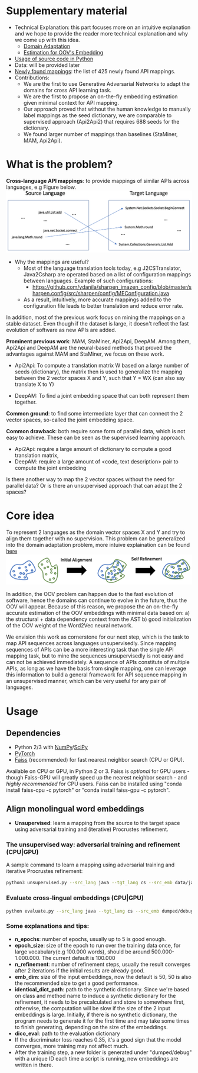 # Supplementary material
* Technical Explanation: this part focuses more on an intuitive explanation and we hope to provide the reader more technical explanation and why we come up with this idea.
  - [Domain Adaptation](https://github.com/djxvii/icse19_GAN/blob/master/DOMAIN_ADAPTATION.md)
  - [Estimation for OOV's Embedding](https://github.com/djxvii/icse19_GAN/blob/master/OOV_ESTIMATION.md)
* [Usage of source code in Python](https://github.com/djxvii/icse19_GAN/blob/master/README.md#usage)
* Data: will be provided later
* [Newly found mappings](https://github.com/djxvii/icse19_GAN/blob/master/new_found/new_found_apis.csv): the list of 425 newly found API mappings.
* Contributions:
  - We are the first to use Generative Adversarial Networks to adapt the domains for cross API learning task.
  - We are the first to propose an on-the-fly embedding estimation given minimal context for API mapping.
  - Our approach proved that without the human knowledge to manually label mappings as the seed dictionary, we are comparable to supervised approach (Api2Api2) that requires 688 seeds for the dictionary.  
  - We found larger number of mappings than baselines (StaMiner, MAM, Api2Api).
  
# What is the problem?
**Cross-language API mappings**: to provide mappings of similar APIs across languages, e.g Figure below.
![Task](figs/task.png)

* Why the mappings are useful?
  - Most of the language translation tools today, e.g J2CSTranslator, Java2Csharp are operated based on a list of configuration mappings between languages. Example of such configurations:
    - https://github.com/ydanila/sharpen_imazen_config/blob/master/sharpen.config/src/sharpen/config/MEConfiguration.java
  - As a result, intuitively, more accurate mappings added to the configuration file leads to better translation and reduce error rate.

In addition, most of the previous work focus on mining the mappings on a stable dataset. Even though if the dataset is large, it doesn't reflect the fast evolution of software as new APIs are added.

**Prominent previous work**: MAM, StaMiner, Api2Api, DeepAM. Among them, Api2Api and DeepAM are the neural-based methods that proved the advantages against MAM and StaMiner, we focus on these work.


* Api2Api: To compute a translation matrix W based on a large number of  seeds (dictionary), the matrix then is used to generalize the mapping between the 2 vector spaces X and Y, such that Y = WX (can also say translate X to Y)

* DeepAM: To find a joint embedding space that can both represent them together.

**Common ground**: to find some intermediate layer that can connect the 2 vector spaces, so-called the joint embedding space.

**Common drawback**: both require some form of parallel data, which is not easy to achieve. These can be seen as the supervised learning approach.

* Api2Api: require a large amount of dictionary to compute a good translation matrix, 
* DeepAM: require a large amount of <code, text description> pair to compute the joint embedding

Is there another way to map the 2 vector spaces without the need for parallel data? Or is there an unsupervised approach that can adapt the 2 spaces?

# Core idea
To represent 2 languages as the domain vector spaces X and Y and try to align them together with no supervision. This problem can be generalized into the domain adaptation problem, more intuive explaination can be found [here](https://github.com/djxvii/icse19_GAN/blob/master/DOMAIN_ADAPTATION.md)
![Illustration](figs/self_refinement.png)

In addition, the OOV problem can happen due to the fast evolution of software, hence the domains can continue to evolve in the future, thus the OOV will appear. Because of this reason, we propose the an on-the-fly accurate estimation of the OOV embeddings with minimal data based on: a) the structural + data dependency context from the AST b) good initialization of the OOV weight of the Word2Vec neural network.

We envision this work as cornerstone for our next step, which is the task to map API sequences across languages unsupervisedly. Since mapping sequences of APIs can be a more interesting task than the single API mapping task, but to mine the sequences unsupervisedly is not easy and can not be achieved immediately. A sequence of APIs constitute of multiple APIs, as long as we have the basis from single mapping, one can leverage this information to build a general framework for API sequence mapping in an unsupervised manner, which can be very useful for any pair of languages.

# Usage


## Dependencies
* Python 2/3 with [NumPy](http://www.numpy.org/)/[SciPy](https://www.scipy.org/)
* [PyTorch](http://pytorch.org/)
* [Faiss](https://github.com/facebookresearch/faiss) (recommended) for fast nearest neighbor search (CPU or GPU).

Available on CPU or GPU, in Python 2 or 3. Faiss is *optional* for GPU users - though Faiss-GPU will greatly speed up the nearest neighbor search - and *highly recommended* for CPU users. Faiss can be installed using "conda install faiss-cpu -c pytorch" or "conda install faiss-gpu -c pytorch".

## Align monolingual word embeddings

* **Unsupervised**: learn a mapping from the source to the target space using adversarial training and (iterative) Procrustes refinement.

### The unsupervised way: adversarial training and refinement (CPU|GPU)
A sample command to learn a mapping using adversarial training and iterative Procrustes refinement:
```bash
python3 unsupervised.py --src_lang java --tgt_lang cs --src_emb data/java_vectors_sdk_functions_api_tokens_with_keywords_50_15.txt --tgt_emb data/cs_vectors_sdk_functions_api_tokens_with_keywords_50_15.txt --n_refinement 2 --emb_dim 50 --max_vocab 300000 --epoch_size 100000 --n_epochs 1 --identical_dict_path "dict/candidates_dict.txt" --dico_eval "eval/java-cs.txt"
```
### Evaluate cross-lingual embeddings (CPU|GPU)

```bash
python evaluate.py --src_lang java --tgt_lang cs --src_emb dumped/debug/some_id/vectors-java.txt --tgt_emb dumped/debug/some_id/vectors-cs.txt --dico_eval "eval/java-cs.txt" --max_vocab 200000
```
### Some explanations and tips:
* **n_epochs**: number of epochs, usually up to 5 is good enough.
* **epoch_size**: size of the epoch to run over the training data once, for large vocabulary(e.g 100.000 words), should be around 500.000-1.000.000. The current default is 100.000
* **n_refinement**: number of refinement steps, usually the result converges after 2 iterations if the initial results are already good.
* **emb_dim**: size of the input embeddings, now the default is 50, 50 is also the recommended size to get a good performance. 
* **identical_dict_path**: path to the synthetic dictionary. Since we're based on class and method name to induce a synthetic dictionary for the refinement, it needs to be precalculated and store to somewhere first, otherwise, the computation will be slow if the size of the 2 input embeddings is large. Initially, if there is no synthetic dictionary, the program needs to generate it for the first time and may take some times to finish generating, depending on the size of the embeddings.
* **dico_eval**: path to the evaluation dictionary
* If the discriminator loss reaches 0.35, it's a good sign that the model converges, more training may not affect much.
* After the training step, a new folder is generated under "dumped/debug" with a unique ID each time a script is running, new embeddings are written in there.
